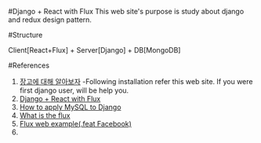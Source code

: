 #Django + React with Flux
This web site's purpose is study about django and redux design pattern.


#Structure

Client[React+Flux] + Server[Django] + DB[MongoDB]


#References
1. [장고에 대해 알아보자](https://tutorial.djangogirls.org/ko/)
  -Following installation refer this web site. If you were first django user, will be help you.
2. [Django + React with Flux](http://webframeworks.kr/tutorials/react/react-django-full-stack-spa/)
3. [How to apply MySQL to Django](http://stackoverflow.com/questions/19189813/setting-django-up-to-use-mysql)
4. [What is the flux](http://haruair.github.io/flux/docs/overview.html)
5. [Flux web example(.feat Facebook)](https://github.com/facebook/flux/tree/master/examples/flux-todomvc/)
6.
